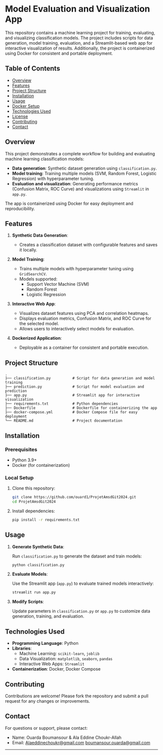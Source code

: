 # Model Evaluation and Visualization App

This repository contains a machine learning project for training, evaluating, and visualizing classification models. The project includes scripts for data generation, model training, evaluation, and a Streamlit-based web app for interactive visualization of results. Additionally, the project is containerized using Docker for consistent and portable deployment.

## Table of Contents

- [Overview](#overview)
- [Features](#features)
- [Project Structure](#project-structure)
- [Installation](#installation)
- [Usage](#usage)
- [Docker Setup](#docker-setup)
- [Technologies Used](#technologies-used)
- [License](#license)
- [Contributing](#contributing)
- [Contact](#contact)

## Overview

This project demonstrates a complete workflow for building and evaluating machine learning classification models:

- **Data generation**: Synthetic dataset generation using `classification.py`.
- **Model training**: Training multiple models (SVM, Random Forest, Logistic Regression) with hyperparameter tuning.
- **Evaluation and visualization**: Generating performance metrics (Confusion Matrix, ROC Curve) and visualizations using `Streamlit` in `app.py`.

The app is containerized using Docker for easy deployment and reproducibility.

## Features

1. **Synthetic Data Generation**:
   - Creates a classification dataset with configurable features and saves it locally.

2. **Model Training**:
   - Trains multiple models with hyperparameter tuning using `GridSearchCV`.
   - Models supported:
     - Support Vector Machine (SVM)
     - Random Forest
     - Logistic Regression

3. **Interactive Web App**:
   - Visualizes dataset features using PCA and correlation heatmaps.
   - Displays evaluation metrics, Confusion Matrix, and ROC Curve for the selected model.
   - Allows users to interactively select models for evaluation.

4. **Dockerized Application**:
   - Deployable as a container for consistent and portable execution.

## Project Structure

```plaintext
.
├── classification.py          # Script for data generation and model training
├── prediction.py              # Script for model evaluation and prediction
├── app.py                     # Streamlit app for interactive visualization
├── requirements.txt           # Python dependencies
├── Dockerfile                 # Dockerfile for containerizing the app
├── docker-compose.yml         # Docker Compose file for easy deployment
└── README.md                  # Project documentation
```

## Installation

### Prerequisites

- Python 3.9+
- Docker (for containerization)

### Local Setup

1. Clone this repository:

   ```bash
   git clone https://github.com/ouard1/ProjetAmsdGit2024.git
   cd ProjetAmsdGit2024
   ```



2. Install dependencies:

   ```bash
   pip install -r requirements.txt
   ```

## Usage

1. **Generate Synthetic Data**:

   Run `classification.py` to generate the dataset and train models:

   ```bash
   python classification.py
   ```

2. **Evaluate Models**:

   Use the Streamlit app (`app.py`) to evaluate trained models interactively:

   ```bash
   streamlit run app.py
   ```

3. **Modify Scripts**:

   Update parameters in `classification.py` or `app.py` to customize data generation, training, and evaluation.


## Technologies Used

- **Programming Language**: Python
- **Libraries**:
  - Machine Learning: `scikit-learn`, `joblib`
  - Data Visualization: `matplotlib`, `seaborn`, `pandas`
  - Interactive Web Apps: `Streamlit`
- **Containerization**: Docker, Docker Compose



## Contributing

Contributions are welcome! Please fork the repository and submit a pull request for any changes or improvements.

## Contact

For questions or support, please contact:

- Name: Ouarda Boumansour & Ala Eddine Choukr-Allah
- Email: Alaeddinechoukr@gmail.com boumansour.ouarda@gmail.com


---

